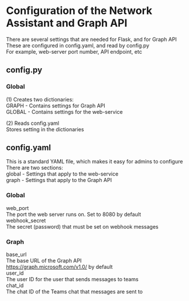 # Configuration of the Network Assistant and Graph API
  There are several settings that are needed for Flask, and for Graph API  
  These are configured in config.yaml, and read by config.py  
  For example, web-server port number, API endpoint, etc  
  

## config.py
### Global
  (1) Creates two dictionaries:  
    GRAPH - Contains settings for Graph API  
    GLOBAL - Contains settings for the web-service  
    
  (2) Reads config.yaml  
    Stores setting in the dictionaries  
    
  
## config.yaml
  This is a standard YAML file, which makes it easy for admins to configure  
  There are two sections:  
    global - Settings that apply to the web-service  
    graph - Settings that apply to the Graph API  
    
### Global
  web_port  
    The port the web server runs on. Set to 8080 by default  
  webhook_secret  
    The secret (password) that must be set on webhook messages  

### Graph
  base_url  
    The base URL of the Graph API  
    https://graph.microsoft.com/v1.0/ by default  
  user_id  
    The user ID for the user that sends messages to teams  
  chat_id  
    The chat ID of the Teams chat that messages are sent to  
  


